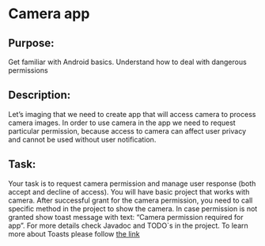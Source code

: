 # Camera app

## Purpose: 
Get familiar with Android basics. Understand how to deal with dangerous permissions 

## Description:
Let’s imaging that we need to create app that will access camera to process camera images.
In order to use camera in the app we need to request particular permission, because access
to camera can affect user privacy and cannot be used without user notification. 

## Task: 
Your task is to request camera permission and manage user response (both accept and decline of access).
You will have basic project that works with camera. After successful grant for the camera permission,
you need to call specific method in the project to show the camera. In case permission is not granted
show toast message with text: “Camera permission required for app”.
For more details check Javadoc and TODO`s in the project.
To learn more about Toasts please follow [the link](https://developer.android.com/guide/topics/ui/notifiers/toasts)
